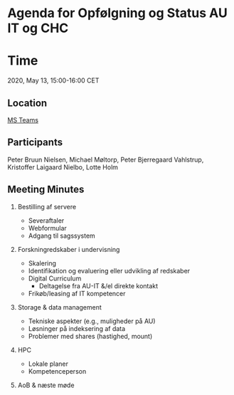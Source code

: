 # Agenda for Opfølgning og Status AU IT og CHC #

# Time ##
2020, May 13, 15:00-16:00 CET

## Location ##
[MS Teams](https://upload.wikimedia.org/wikipedia/en/9/9d/Link_%28Hyrule_Historia%29.png)

## Participants ##
Peter Bruun Nielsen, Michael Møltorp, Peter Bjerregaard Vahlstrup, Kristoffer Laigaard Nielbo, Lotte Holm

## Meeting Minutes ##


1. Bestilling af servere
    - Severaftaler
    - Webformular
    - Adgang til sagssystem


2. Forskningredskaber i undervisning
    - Skalering
    - Identifikation og evaluering eller udvikling af redskaber
    - Digital Curriculum
        - Deltagelse fra AU-IT &/el direkte kontakt
    - Frikøb/leasing af IT kompetencer


3. Storage & data management
    - Tekniske aspekter (e.g., muligheder på AU)
    - Løsninger på indeksering af data
    - Problemer med shares (hastighed, mount)


4. HPC
    - Lokale planer
    - Kompetenceperson


5. AoB & næste møde
